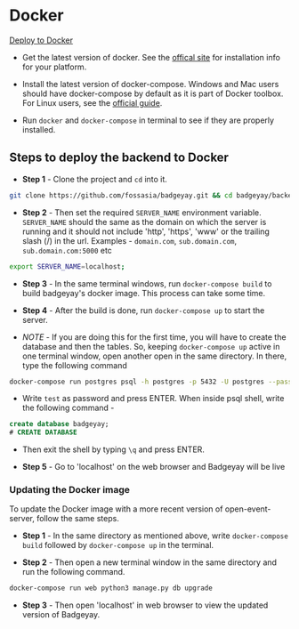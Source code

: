 # Docker

[Deploy to Docker](https://cloud.docker.com/stack/deploy/?repo=https://github.com/fossasia/badgeyay)

* Get the latest version of docker. See the [offical site](https://docs.docker.com/engine/installation/) for installation info for your platform.

* Install the latest version of docker-compose. Windows and Mac users should have docker-compose by default as it is part of Docker toolbox. For Linux users, see the
[official guide](https://docs.docker.com/compose/install/).

* Run `docker` and `docker-compose` in terminal to see if they are properly installed.

## Steps to deploy the backend to Docker

* **Step 1** - Clone the project and `cd` into it.

```bash
git clone https://github.com/fossasia/badgeyay.git && cd badgeyay/backend
```

* **Step 2** - Then set the required `SERVER_NAME` environment variable. `SERVER_NAME` should the same as the domain on which the server is running and it should not include 'http', 'https',
'www' or the trailing slash (/) in the url. Examples - `domain.com`, `sub.domain.com`, `sub.domain.com:5000` etc

```bash
export SERVER_NAME=localhost;
```

* **Step 3** - In the same terminal windows, run `docker-compose build` to build badgeyay's docker image. This process can take some time.

* **Step 4** - After the build is done, run `docker-compose up` to start the server.

* *NOTE* - If you are doing this for the first time, you will have to create the database and then the tables. So, keeping `docker-compose up` active in one terminal window, open another open in the same directory. In there, type the following command

```bash
docker-compose run postgres psql -h postgres -p 5432 -U postgres --password
```

* Write `test` as password and press ENTER. When inside psql shell, write the following command -

```sql
create database badgeyay;
# CREATE DATABASE
```
* Then exit the shell by typing `\q` and press ENTER.

* **Step 5** - Go to 'localhost' on the web browser and Badgeyay will be live

### Updating the Docker image

To update the Docker image with a more recent version of open-event-server, follow the same steps.

* **Step 1** - In the same directory as mentioned above, write `docker-compose build` followed by `docker-compose up` in the terminal.

* **Step 2** - Then open a new terminal window in the same directory and run the following command.

```bash
docker-compose run web python3 manage.py db upgrade
```

* **Step 3** - Then open 'localhost' in web browser to view the updated version of Badgeyay.
